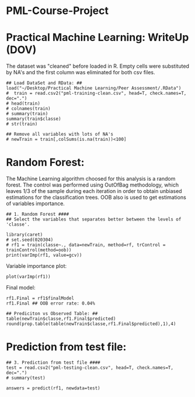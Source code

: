 PML-Course-Project
==================
Practical Machine Learning: WriteUp (DOV)
========================================================

The dataset was "cleaned" before loaded in R. Empty cells were substituted by NA's and the first column was eliminated for both csv files.

```{r}
## Load DataSet and RData: ##
load("~/Desktop/Practical Machine Learning/Peer Assessment/.RData")
#  train = read.csv2("pml-training-clean.csv", head=T, check.names=T, dec=".")
# head(train)
# colnames(train)
# summary(train)
summary(train$classe)
# str(train)

## Remove all variables with lots of NA's
# newTrain = train[,colSums(is.na(train))<100]

```

Random Forest:
========================================================
The Machine Learning algorithm choosed for this analysis is a random forest. The control was performed using OutOfBag methodology, which leaves 1/3 of the sample during each iteration in order to obtain unbiased estimations for the classification trees. OOB also is used to get estimations of variables importance.

```{r}
## 1. Random Forest ####
## Select the variables that separates better between the levels of 'classe'.

library(caret)
# set.seed(020304)
# rf1 = train(classe~., data=newTrain, method=rf, trControl = trainControl(method=oob))
print(varImp(rf1, value=gcv))
```

Variable importance plot:
```{r fig.width=10, fig.height=16}
plot(varImp(rf1))
```

Final model:
```{r}
rf1.Final = rf1$finalModel
rf1.Final ## OOB error rate: 0.04%

## Prediciton vs Observed Table: ##
table(newTrain$classe,rf1.Final$predicted)
round(prop.table(table(newTrain$classe,rf1.Final$predicted),1),4)
```


Prediction from test file:
========================================================
```{r}
## 3. Prediction from test file ####
test = read.csv2("pml-testing-clean.csv", head=T, check.names=T, dec=".")
# summary(test)

answers = predict(rf1, newdata=test)
```

